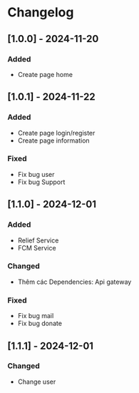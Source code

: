 # Changelog

## [1.0.0] - 2024-11-20

### Added
* Create page home

## [1.0.1] - 2024-11-22

### Added
* Create page login/register
* Create page information

### Fixed
* Fix bug user
* Fix bug Support

## [1.1.0] - 2024-12-01

### Added
* Relief Service
* FCM Service

### Changed
* Thêm các Dependencies: Api gateway 

### Fixed
* Fix bug mail
* Fix bug donate

## [1.1.1] - 2024-12-01

### Changed
* Change user
